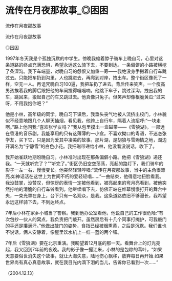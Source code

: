 # 流传在月夜那故事_◎困困

流传在月夜那故事

流传在月夜那故事

◎困困

1997年冬天我是个孤独沉默的中学生。傍晚我缩着脖子骑车上晚自习，心里对这条道路的终点充满恐惧，希望永远这么骑下去，不要到达。一条偏僻的小路被横挖了条深沟。我下车端量，对晚自习的怨恨又加重一筹——我绝没身手搬着自行车跳过去。只能把车扔到沟里，人也跳进去，再爬到对岸，拽出车。整个街区像死了一样，空无一人。再诅咒晚自习100遍，我把车扔了进去。背后传来笑声。一个瘦高男孩挨着我的脚后跟把他的车闸捏得嘎嘎响。他跳下车子，跳过深沟，拽出我的车，跳回来，搬起自己的车又跳过去。他真像只兔子。但笑声却像根脆黄瓜:“过来呀，不用我抱你吧？”

他是小林，高年级的同学。晚自习下课后，我垂头丧气地被人流挤出校门，小林貌似不经意地跟几个人聊天抽烟，看见我，他跨上自行车，隔着人流招呼:“一块走啊。”路上他问我:“喜欢张学友吗？”我从包里摸出一盒磁带——《雪狼湖》。一部远在香港的音乐剧，我能享用的只有这薄薄的一小盒。不喜欢拗口的粤语，不迷恋张学友，买下它，只是因为爱其中凄美的故事。那片湖，是胡狼与雪殉情之地，湖边开满名为“宁静雪”的白色小花。我把磁带递给小林，他没看没说话，收下了。

我开始雀跃地期盼晚自习。小林准时出现在那条偏僻小路。他把《雪狼湖》递还我。“一天就听完了？”“听完了。”街区仍旧空空荡荡，亮起的路灯下，我们骑车的影子一左一右，慢慢变长。他突然轻轻哼唱:“流传在月夜那故事，当中的主角很漂亮.如神话活在这世上为世间不朽的爱轻轻唱……”一曲结束，他得意地扭脸看我。我没鼓掌，没赞叹，但惊讶的表情一定被他看到，被亮起来的弯月亮看到，被他突然拧响的清脆的自行车铃看到。他继续唱下去，仿佛正站在帷幕慢慢打开的舞台中央，一束光罩在身上，台下只有一名观众，是我。这条道路依旧不够漫长，我希望永远这样骑下去，不到达终点。

7年后小林在家乡小城当了警察。我到他办公室看他，他说自己的工作很危险:“有次包抄一伙人的窝点，我负责把门敲开。虽然房后有十几个同事打掩护，可我敲门的手还是攥满汗。”他做出敲门的姿势，食指已经被烟熏黄，之后是沉默。我们谁也不说话，俩人安静着，像屋里饮水机上一红一蓝的两个钮。

7年后《雪狼湖》要在北京重演。我盼望着12月底的那一天。看舞台上的灯光亮起，我又回到7年前的夜晚。我的影子像一撮江米，小林的是包粽的苇叶，“如果天意要俗世消失这个故事，就让大海失意，陆地伤心飘移，放弃每日再开始.如果世界尚有真心真意故事，就在我目光内滴下泪的当儿，告诉你已看到一次……”

（2004.12.13）